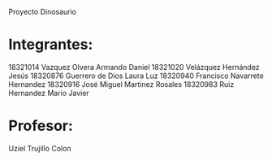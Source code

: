 Proyecto Dinosaurio

Integrantes:
===========================
18321014 Vazquez Olvera Armando Daniel
18321020 Velázquez Hernández Jesús
18320876 Guerrero de Dios Laura Luz
18320940 Francisco Navarrete Hernandez
18320916 José Miguel Martinez Rosales 
18320983 Ruiz Hernandez Mario Javier

Profesor:
===========================
Uziel Trujillo Colon

